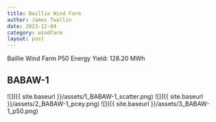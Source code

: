 ```yaml
---
title: Baillie Wind Farm
author: James Twallin
date: 2023-12-04
category: windfarm
layout: post
---
```

Baillie Wind Farm P50 Energy Yield: 128.20 MWh

BABAW-1
-------------
![]({{ site.baseurl }}/assets/1_BABAW-1_scatter.png)
![]({{ site.baseurl }}/assets/2_BABAW-1_pcey.png)
![]({{ site.baseurl }}/assets/3_BABAW-1_p50.png)

